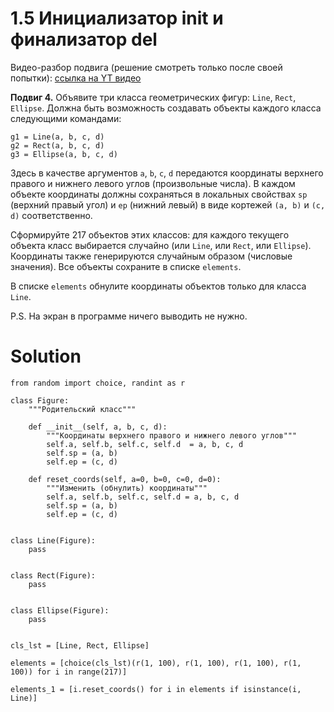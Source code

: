 # 1.5 Инициализатор __init__ и финализатор __del__

Видео-разбор подвига (решение смотреть только
после своей попытки): [ссылка на YT видео](https://youtu.be/bPH4It1_d0c)

**Подвиг 4.** Объявите три класса геометрических 
фигур: `Line`, `Rect`, `Ellipse`. Должна быть возможность 
создавать объекты каждого класса следующими командами:
```
g1 = Line(a, b, c, d)
g2 = Rect(a, b, c, d)
g3 = Ellipse(a, b, c, d)
```
Здесь в качестве аргументов `a`, `b`, `c`, `d` передаются координаты
верхнего правого и нижнего левого углов (произвольные числа). В 
каждом объекте координаты должны сохраняться в локальных свойствах
`sp` (верхний правый угол) и `ep` (нижний левый) в виде кортежей
`(a, b)` и `(c, d)` соответственно.

Сформируйте 217 объектов этих классов: для каждого текущего 
объекта класс выбирается случайно (или `Line`, или `Rect`, или `Ellipse`). 
Координаты также генерируются случайным образом (числовые значения). 
Все объекты сохраните в списке `elements`.

В списке `elements` обнулите координаты объектов только для класса `Line`.

P.S. На экран в программе ничего выводить не нужно.

# Solution

```
from random import choice, randint as r

class Figure:
    """Родительский класс"""

    def __init__(self, a, b, c, d):
        """Координаты верхнего правого и нижнего левого углов"""
        self.a, self.b, self.c, self.d  = a, b, c, d
        self.sp = (a, b)
        self.ep = (c, d)

    def reset_coords(self, a=0, b=0, c=0, d=0):
        """Изменить (обнулить) координаты"""
        self.a, self.b, self.c, self.d = a, b, c, d
        self.sp = (a, b)
        self.ep = (c, d)


class Line(Figure):
    pass


class Rect(Figure):
    pass


class Ellipse(Figure):
    pass


cls_lst = [Line, Rect, Ellipse]

elements = [choice(cls_lst)(r(1, 100), r(1, 100), r(1, 100), r(1, 100)) for i in range(217)]

elements_1 = [i.reset_coords() for i in elements if isinstance(i, Line)]
```
